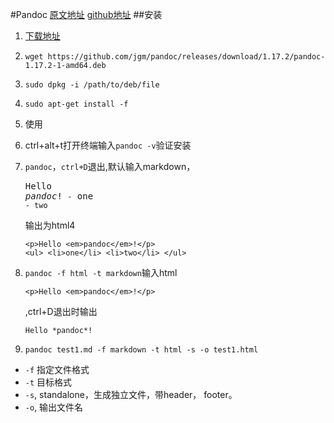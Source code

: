 #Pandoc
[原文地址](http://pandoc.org/getting-started.html#step-5-text-editor-basics)
[github地址](https://github.com/jgm/pandoc)
##安装
1. [下载地址](https://github.com/jgm/pandoc/releases/tag/1.17.2) 
  1.  `wget https://github.com/jgm/pandoc/releases/download/1.17.2/pandoc-1.17.2-1-amd64.deb`
  2. `sudo dpkg -i /path/to/deb/file`
  3. `sudo apt-get install -f`
2. 使用
  1. ctrl+alt+t打开终端输入`pandoc -v`验证安装
  2. `pandoc`，`ctrl+D`退出,默认输入markdown，<pre>Hello *pandoc*!
`-` one <br>`- two `</pre>
    输出为html4<pre>`<p>Hello <em>pandoc</em>!</p>`<br>`<ul>
	<li>one</li>
	<li>two</li>
	</ul>`</pre>
  3. `pandoc -f html -t markdown`输入html<pre>`<p>Hello <em>pandoc</em>!</p>`</pre>,ctrl+D退出时输出<pre>`Hello *pandoc*!`</pre>

3. `pandoc test1.md -f markdown -t html -s -o test1.html` 
  + `-f` 指定文件格式
  + `-t` 目标格式
  + `-s`, standalone，生成独立文件，带header， footer。
  + `-o`, 输出文件名